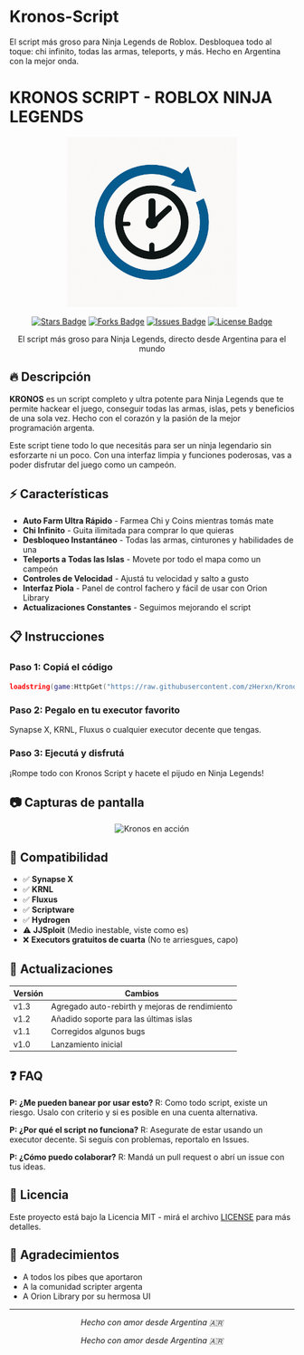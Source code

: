 # Kronos-Script
El script más groso para Ninja Legends de Roblox. Desbloquea todo al toque: chi infinito, todas las armas, teleports, y más. Hecho en Argentina con la mejor onda.
# KRONOS SCRIPT - ROBLOX NINJA LEGENDS

<p align="center">
  <img src="https://raw.githubusercontent.com/zHerxn/Kronos-Script/main/kronos_logo.png" alt="Kronos Logo" width="300"/>
</p>

<p align="center">
  <a href="https://github.com/zHerxn/Kronos-Script/stargazers"><img src="https://img.shields.io/github/stars/zHerxn/Kronos-Script" alt="Stars Badge"/></a>
  <a href="https://github.com/zHerxn/Kronos-Script/network/members"><img src="https://img.shields.io/github/forks/zHerxn/Kronos-Script" alt="Forks Badge"/></a>
  <a href="https://github.com/zHerxn/Kronos-Script/issues"><img src="https://img.shields.io/github/issues/zHerxn/Kronos-Script" alt="Issues Badge"/></a>
  <a href="https://github.com/zHerxn/Kronos-Script/blob/main/LICENSE"><img src="https://img.shields.io/github/license/zHerxn/Kronos-Script" alt="License Badge"/></a>
</p>

<p align="center">El script más groso para Ninja Legends, directo desde Argentina para el mundo</p>

## 🔥 Descripción

**KRONOS** es un script completo y ultra potente para Ninja Legends que te permite hackear el juego, conseguir todas las armas, islas, pets y beneficios de una sola vez. Hecho con el corazón y la pasión de la mejor programación argenta.

Este script tiene todo lo que necesitás para ser un ninja legendario sin esforzarte ni un poco. Con una interfaz limpia y funciones poderosas, vas a poder disfrutar del juego como un campeón.

## ⚡ Características

- **Auto Farm Ultra Rápido** - Farmea Chi y Coins mientras tomás mate
- **Chi Infinito** - Guita ilimitada para comprar lo que quieras
- **Desbloqueo Instantáneo** - Todas las armas, cinturones y habilidades de una
- **Teleports a Todas las Islas** - Movete por todo el mapa como un campeón
- **Controles de Velocidad** - Ajustá tu velocidad y salto a gusto
- **Interfaz Piola** - Panel de control fachero y fácil de usar con Orion Library
- **Actualizaciones Constantes** - Seguimos mejorando el script

## 📋 Instrucciones

### Paso 1: Copiá el código
```lua
loadstring(game:HttpGet("https://raw.githubusercontent.com/zHerxn/Kronos-Script/main/Kronos.lua"))()
```

### Paso 2: Pegalo en tu executor favorito
Synapse X, KRNL, Fluxus o cualquier executor decente que tengas.

### Paso 3: Ejecutá y disfrutá
¡Rompe todo con Kronos Script y hacete el pijudo en Ninja Legends!

## 📷 Capturas de pantalla

<p align="center">
  <img src="https://raw.githubusercontent.com/tuusuario/Kronos-Script/main/screenshot1.jpeg" alt="Kronos en acción" width="600"/>
</p>

## 🚀 Compatibilidad

- ✅ **Synapse X**
- ✅ **KRNL**
- ✅ **Fluxus**
- ✅ **Scriptware**
- ✅ **Hydrogen**
- ⚠️ **JJSploit** (Medio inestable, viste como es)
- ❌ **Executors gratuitos de cuarta** (No te arriesgues, capo)

## 🔧 Actualizaciones

| Versión | Cambios |
|---------|---------|
| v1.3    | Agregado auto-rebirth y mejoras de rendimiento |
| v1.2    | Añadido soporte para las últimas islas |
| v1.1    | Corregidos algunos bugs |
| v1.0    | Lanzamiento inicial |

## ❓ FAQ

**P: ¿Me pueden banear por usar esto?**
R: Como todo script, existe un riesgo. Usalo con criterio y si es posible en una cuenta alternativa.

**P: ¿Por qué el script no funciona?**
R: Asegurate de estar usando un executor decente. Si seguís con problemas, reportalo en Issues.

**P: ¿Cómo puedo colaborar?**
R: Mandá un pull request o abrí un issue con tus ideas.

## 📜 Licencia

Este proyecto está bajo la Licencia MIT - mirá el archivo [LICENSE](LICENSE) para más detalles.

## 🤝 Agradecimientos

- A todos los pibes que aportaron
- A la comunidad scripter argenta
- A Orion Library por su hermosa UI

---

<p align="center">
  <i>Hecho con amor desde Argentina 🇦🇷</i>
</p>
<p align="center">
  <i>Hecho con amor desde Argentina 🇦🇷</i>
</p>
